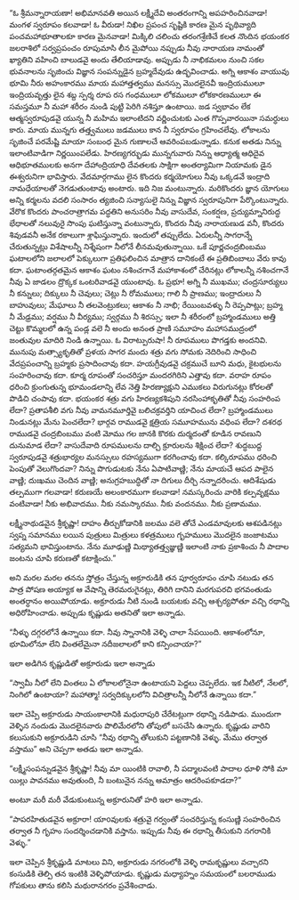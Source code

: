 ﻿“ఓ శ్రీమన్నారాయణా! అభిమానవతి అయిన లక్ష్మీదేవి అంతరంగాన్ని అపహరించినవాడా! మంగళ స్వరూపం కలవాడా! ఓ వీరుడా! నిఖిల ప్రపంచ సృష్టికి కారణ మైన పృథివ్యాది పంచమహాభూతాలకూ కారణ మైనవాడా! మిక్కిలి చలించు తరంగశ్రేణిచే కలత నొందిన భయంకర జలరాశిలో సర్వప్రపంచం రూపుమాసి లీన మైపోయి నప్పుడు నీవు నారాయణ నామంతో ఖ్యాతిని వహించి బాలుడవై అందు తేలియాడావు. అప్పుడు నీ నాభికమలం నుంచి సకల భువనాలను సృజించు విజ్ఞాన సంపన్నుడైన బ్రహ్మదేవుడు ఉద్భవించాడు. అగ్ని ఆకాశం వాయువు భూమి నీరు అహంకారము మాయ మహాత్తత్వము మనస్సు మొదలైనవీ ఇంద్రియములూ ఇంద్రియవృత్తు లైన శబ్ద స్పర్శ రూప రస గంధములూ లోకములూ లోకకారణములూ ఈ సమస్తమూ నీ మహా శరీరం నుండి పుట్టి పెరిగి నశిస్తూ ఉంటాయి. జడ స్వభావం లేక ఆత్మస్వరూపుడవై యున్న నీ మహిమ ఇలాంటిదని వర్ణించుటకు ఎంత గొప్పవారయినా సమర్ధులు కారు. మాయ మున్నగు తత్త్వములు జడములు కాన నీ స్వరూపం గ్రహించలేవు. లోకాలను సృజించే పరమేష్టి మాయా సంబంధ మైన గుణాలచే ఆవరింపబడున్నాడు. కనుక అతడు నిన్ను ఇలాంటివాడిగా నిర్ణయింపలేడు. హిరణ్యగర్భుడు మున్నగువారు నిన్ను ఆధ్యాత్మ ఆధిదైవ ఆధిభూతములకు అనగా దేహాంద్రియాధి దేవతలకు సాక్షిగా అంతర్యామిగా నియామకు డైన ఈశ్వరునిగా భావిస్తారు. వేదమార్గగాము లైన కొందరు కర్మయోగులు నీవు ఒక్కడవే ఇంద్రాది నామధేయాలతో నెగడుతుంటావు అంటారు. ఇది నిజ మంటున్నారు. మరికొందరు జ్ఞాన యోగులు అన్ని కర్మలను వదలి సంసారం త్యజించి సన్యాసులై నిన్ను విజ్ఞాన స్వరూపునిగా పేర్కొంటున్నారు. వేరొక కొందరు పాంచరాత్రాగమ పద్ధతిని అనుసరిం నీవు వాసుదేవ, సంకర్షణ, ప్రద్యుమ్నానిరుద్ధ భేధాలతో నలువురై సొంపు ఘటిస్తున్నా వంటున్నారు, కొందరు నీవు నారాయణుడ వనీ, కొందరు శివుడవనీ అనేక రకాలుగా శ్లాఘిస్తున్నారు. ఇందులో తప్పులేదు. ఏరులన్నీ సాగరాన్నే చేరుతున్నట్లు విశేషాలన్నీ నిశ్శేషంగా నీలోనే లీనమవుతున్నాయి. ఒకే పూర్ణచంద్రబింబము ఘటాలలోని జలాలలో పెక్కులుగా ప్రతిఫలించిన మాత్రాన దానికంటే ఈ ప్రతిబింబాలు వేరు కావు కదా. ఘటాంతర్గతమైన ఆకాశం ఘటం నశించగానే మహాకాశంలో చేరినట్లు లోకాలన్నీ నశించగానే నీవు ఏ జాడలం ద్రొక్కక ఒంటరివాడవై యుంటావు. ఓ ప్రభూ! అగ్ని నీ ముఖము; చంద్రసూర్యులు నీ కన్నులు; దిక్కులు నీ చెవులు; చెట్లు నీ రోమములు; గాలి నీ ప్రాణము; ఇంద్రాదులు నీ బాహువులు; మేఘాలు నీ తలవెంట్రుకలు; ఆకాశం నీ నాభి; రేయింబవళ్ళు నీ రెప్పపాట్లు; బ్రహ్మ నీ మేఢ్రము; వర్షము నీ వీర్యము; స్వర్గము నీ శిరస్సు; ఇలా నీ శరీరంలో బ్రహ్మాండములు అత్తి చెట్టు కొమ్మలలో ఉన్న పండ్ల వలె నీ అందు అనంత ప్రాణి సమూహం మహాసముద్రంలో జంతువుల మాదిరి నిండి ఉన్నాయి. ఓ విరాట్పురుషా! నీ రూపములు పొగడ్తకు అందనివి. మునుపు మత్స్యాకృతితో ప్రళయ సాగర మందు శత్రు వగు సోమకు నెదిరించి సాధించి వేదప్రపంచాన్ని బ్రహ్మకు ప్రసాదించావు కదా. హయగ్రీవుడవై చక్రముచే బూని మధు, కైటభులను సంహరించావు కదా. కూర్మ రూపంతో సంచరిస్తూ మందరగిరిని ఎత్తావు కదా. వరాహ రూపం ధరించి క్రుంగుతున్న భూమండలాన్ని లేవ నెత్తి హిరణ్యాక్షుని ఎముకలు విరుగునట్లు కోరలతో పొడిచి చంపావు కదా. భయంకర శత్రు వగు హిరణ్యకశిపుని నరసింహాకృతితో నీవు సంహరింప లేదా? ప్రతాపశీలి వగు నీవు వామనమూర్తివై బలిచక్రవర్తిని యాచించ లేదా? బ్రహ్మాండములు నిండునట్లు మేను పెంచలేదా? భార్గవ రాముడవై క్షత్రియ సమూహమును వధింప లేదా? దశరథ రాముడవై చంద్రబింబము వంటి మోము గల జానకి కొరకు దుర్మదంతో కూడిన రావణుని దునుమాడ లేదా? వాసుదేవాది రూపములను దాల్చి క్రూరులను శిక్షించ లేదా? శుద్ధబుద్ద స్వరూపుడవై శత్రుభార్యల మనస్సులు రహస్యముగా కరగించావు కదా. కల్కిరూపము ధరించి పెంపుతో వెలుగొందవా? నిన్ను పొగుడుటకు నేను ఏపాటివాణ్ణి; నేను మాయచే ఆపద పాలైన వాణ్ణి; దుఃఖము చెందిన వాణ్ణి; అనుగ్రహబుద్ధితో నా దిగులు దీర్చి నన్నాదరించు. ఆదిశేషుడు తల్పముగా గలవాడా! కరుణయే అలంకారముగా కలవాడా! నమస్కరించు వారికి కల్పవృక్షము వంటివాడా! నీకు అభివాదము. నీకు నమస్కారము. నీకు వందనము. నీకు ప్రణామము. 

లక్ష్మీనాథుడవైన శ్రీకృష్ణా! దాహం తీర్చుకోడానికి జలము వలె తోచే ఎండమావులకు ఆశపడినట్లు స్వప్న సమానము లయిన పుత్రులు మిత్రులు కళత్రములు గృహములు మొదలైన జంజాటము సత్యమని భావిస్తుంటాను. నేను మూఢుణ్ణి మిథ్యాతత్త్వజ్ఞుణ్ణి ఇలాంటి నాకు ప్రకాశించు నీ పాదాల జంటను చూపి కరుణతో కటాక్షించు.” 

అని మరల మరల తనను స్తోత్రం చేస్తున్న అక్రూరుడికి తన పూర్వరూపం చూపి నటుడు తన పాత్ర పోషణ అయ్యాక ఆ వేషాన్ని తెరమరుగైనట్లు, తిరిగి దానిని మరగుపరచి భగవంతుడు అంతర్ధానం అయిపోయాడు. అక్రూరుడు నీటి నుండి బయటకు వచ్చి ఆశ్చర్యపోతూ వచ్చి రథాన్ని అధిరోహించాడు. అప్పుడు కృష్ణుడు అతనితో ఇలా అన్నాడు. 

“నీళ్ళు దగ్గరలోనే ఉన్నాయి కదా. నీవు స్నానానికి వెళ్ళి చాలా సేపయింది. ఆకాశంలోనూ, భూమిలోనూ లేని వింతలేమైనా నదీజలాలలో కాని కన్పించాయా?” 

ఇలా అడిగిన కృష్ణుడితో అక్రూరుడు ఇలా అన్నాడు 

“స్వామీ నీలో లేని వింతలు ఏ లోకాలలోనైనా ఉంటాయని పెద్దలు చెప్పలేదు. ఇక నీటిలో, నేలలో, నింగిలో ఉంటాయా? మహాత్మా! సర్వదిక్కులలోని విచిత్రాలన్నీ నీలోనే ఉన్నాయి కదా.” 

ఇలా చెప్పి అక్రూరుడు సాయంకాలానికి మధురాపురి చేరేటట్లుగా రథాన్ని నడిపాడు. ముందుగా వెళ్ళిన నందుడు మొదలైనవారు పొలిమేరలోని తోపులో బసచేసి ఉన్నారు. కృష్ణుడు వారిని కలుసుకుని అక్రూరుడిని చూసి “నీవు రథాన్ని తోలుకుని పట్టణానికి వెళ్ళు. మేము తర్వాత వస్తాము” అని చెప్పగా అతడు ఇలా అన్నాడు. 

“లక్ష్మీసంపన్నుడవైన శ్రీకృష్ణా! నీవు మా యింటికి రావాలి, నీ పద్మాలవంటి పాదాల ధూళి సోకి మా యిల్లు పావనము అవుతుంది, నీ బంటునైన నన్ను ఆమాత్రం ఆదరింపకూడదా?” 

అంటూ మరీ మరీ వేడుకుంటున్న అక్రూరునితో హరి ఇలా అన్నాడు. 

“పాపరహితుడవైన అక్రూరా! యాoవులకు శత్రువై గర్వంతో సంచరిస్తున్న కంసుణ్ణి సంహరించిన తర్వాత నీ గృహం సందర్శించడానికి వస్తాను. ఇప్పుడు నీవు ఈ రథాన్ని తీసుకుని నగరానికి వెళ్ళు.” 

ఇలా చెప్పిన శ్రీకృష్ణుడి మాటలు విని, అక్రూరుడు నగరంలోకి వెళ్ళి రామకృష్ణులు వచ్చారని కంసుడికి తెల్పి తన ఇంటికి వెళ్ళిపోయాడు. కృష్ణుడు మధ్యాహ్నం సమయంలో బలరాముడు గోపకులు తాను కలిసి మథురానగరం ప్రవేశించాడు. 

